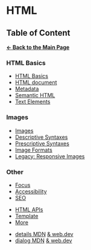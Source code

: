 # HTML

## Table of Content

[**&larr; Back to the Main Page**](./../README.md)

### HTML Basics

- [HTML Basics](./html-basics.md)
- [HTML document](./html-document.md)
- [Metadata](./metadata.md)
- [Semantic HTML](./semantic-html.md)
- [Text Elements](./text.md)

### Images

- [Images](./images.md)
- [Descriptive Syntaxes](./descriptive-syntaxes.md)
- [Prescriptive Syntaxes](./prescriptive-syntaxes.md)
- [Image Formats](./img-formats.md)
- [Legacy: Responsive Images](./responsive-imgs-legacy.md)

### Other

- [Focus](./focus.md)
- [Accessibility](./accessibility.md)
- [SEO](./seo.md)

<div></div>

- [HTML APIs](./html-apis.md)
- [Template](./template.md)
- [More](./more.md)

<div></div>

- [details MDN](https://developer.mozilla.org/en-US/docs/Web/HTML/Element/details) [& web.dev](https://web.dev/learn/html/details/)
- [dialog MDN](https://developer.mozilla.org/en-US/docs/Web/HTML/Element/dialog) [& web.dev](https://web.dev/learn/html/dialog/)

<br>
